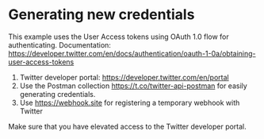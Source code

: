 # Generating new credentials

This example uses the User Access tokens using OAuth 1.0 flow for authenticating. Documentation: https://developer.twitter.com/en/docs/authentication/oauth-1-0a/obtaining-user-access-tokens

1. Twitter developer portal: https://developer.twitter.com/en/portal
1. Use the Postman collection https://t.co/twitter-api-postman for easily generating credentials.
1. Use https://webhook.site for registering a temporary webhook with Twitter

Make sure that you have elevated access to the Twitter developer portal.